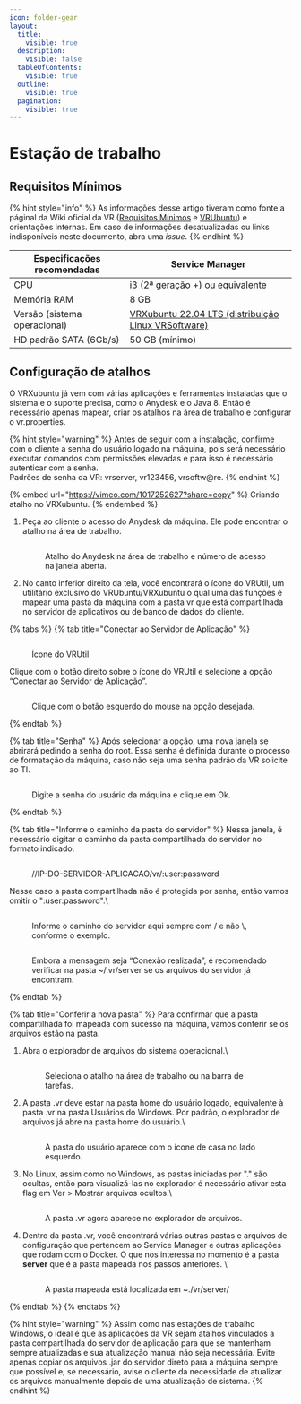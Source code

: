 ```yaml
---
icon: folder-gear
layout:
  title:
    visible: true
  description:
    visible: false
  tableOfContents:
    visible: true
  outline:
    visible: true
  pagination:
    visible: true
---
```


# Estação de trabalho

## Requisitos Mínimos

{% hint style="info" %}
As informações desse artigo tiveram como fonte a páginal da Wiki oficial da VR ([Requisitos Mínimos](https://wiki.vrsoft.com.br/wiki/index.php/Requisitos\_M%C3%ADnimos) e [VRUbuntu](https://wiki.vrsoft.com.br/wiki/index.php/VRUbuntu\_Instalacao)) e orientações internas. Em caso de informações desatualizadas ou links indisponíveis neste documento, abra uma _issue_.
{% endhint %}

| Especificações recomendadas  | Service Manager                                                                                                                                    |
| ---------------------------- | -------------------------------------------------------------------------------------------------------------------------------------------------- |
| CPU                          | i3 (2ª geração +) ou equivalente                                                                                                                   |
| Memória RAM                  | 8 GB                                                                                                                                               |
| Versão (sistema operacional) | [VRXubuntu 22.04 LTS (distribuição Linux VRSoftware)](https://storage.googleapis.com/linux-pdv/gbardini/util/sm/vrxubuntu-22.04-desktop-amd64.iso) |
| HD padrão SATA (6Gb/s)       | 50 GB (mínimo)                                                                                                                                     |

## Configuração de atalhos

O VRXubuntu já vem com várias aplicações e ferramentas instaladas que o sistema e o suporte precisa, como o Anydesk e o Java 8. Então é necessário apenas mapear, criar os atalhos na área de trabalho e configurar o vr.properties.

{% hint style="warning" %}
Antes de seguir com a instalação, confirme com o cliente a senha do usuário logado na máquina, pois será necessário executar comandos com permissões elevadas e para isso é necessário autenticar com a senha.\
Padrões de senha da VR: vrserver, vr123456, vrsoftw@re.
{% endhint %}

{% embed url="https://vimeo.com/1017252627?share=copy" %}
Criando atalho no VRXubuntu.
{% endembed %}

1.  Peça ao cliente o acesso do Anydesk da máquina. Ele pode encontrar o atalho na área de trabalho.

    <figure><img src="../.gitbook/assets/image (29).png" alt=""><figcaption><p>Atalho do Anydesk na área de trabalho e número de acesso na janela aberta.</p></figcaption></figure>
2. No canto inferior direito da tela, você encontrará o ícone do VRUtil, um utilitário exclusivo do VRUbuntu/VRXubuntu o qual uma das funções é mapear uma pasta da máquina com a pasta vr que está compartilhada no servidor de aplicativos ou de banco de dados do cliente.&#x20;

{% tabs %}
{% tab title="Conectar ao Servidor de Aplicação" %}
<figure><img src="../.gitbook/assets/image (31).png" alt=""><figcaption><p>Ícone do VRUtil</p></figcaption></figure>

Clique com o botão direito sobre o ícone do VRUtil e selecione a opção “Conectar ao Servidor de Aplicação”.

<figure><img src="../.gitbook/assets/image (32).png" alt=""><figcaption><p>Clique com o botão esquerdo do mouse na opção desejada.</p></figcaption></figure>
{% endtab %}

{% tab title="Senha" %}
Após selecionar a opção, uma nova janela se abrirará pedindo a senha do root. Essa senha é definida durante o processo de formatação da máquina, caso não seja uma senha padrão da VR solicite ao TI.

<figure><img src="../.gitbook/assets/image (33).png" alt=""><figcaption><p>Digite a senha do usuário da máquina e clique em Ok.</p></figcaption></figure>
{% endtab %}

{% tab title="Informe o caminho da pasta do servidor" %}
Nessa janela, é necessário digitar o caminho da pasta compartilhada do servidor no formato indicado.

<figure><img src="../.gitbook/assets/image (34).png" alt=""><figcaption><p>//IP-DO-SERVIDOR-APLICACAO/vr/:user:password</p></figcaption></figure>

Nesse caso a pasta compartilhada não é protegida por senha, então vamos omitir o ":user:password".\


<figure><img src="../.gitbook/assets/image (35).png" alt=""><figcaption><p>Informe o caminho do servidor aqui sempre com / e não \, conforme o exemplo.</p></figcaption></figure>

<figure><img src="../.gitbook/assets/image (36).png" alt=""><figcaption><p>Embora a mensagem seja “Conexão realizada”, é recomendado verificar na pasta ~/.vr/server se os arquivos do servidor já encontram.</p></figcaption></figure>
{% endtab %}

{% tab title="Conferir a nova pasta" %}
Para confirmar que a pasta compartilhada foi mapeada com sucesso na máquina, vamos conferir se os arquivos estão na pasta.

1.  Abra o explorador de arquivos do sistema operacional.\


    <figure><img src="../.gitbook/assets/image.png" alt=""><figcaption><p>Seleciona o atalho na área de trabalho ou na barra de tarefas.</p></figcaption></figure>
2.  A pasta .vr deve estar na pasta home do usuário logado, equivalente à pasta .vr na pasta Usuários do Windows. Por padrão, o explorador de arquivos já abre na pasta home do usuário.\


    <figure><img src="../.gitbook/assets/image (1).png" alt=""><figcaption><p>A pasta do usuário aparece com o ícone de casa no lado esquerdo.</p></figcaption></figure>
3.  No Linux, assim como no Windows, as pastas iniciadas por "." são ocultas, então para visualizá-las no explorador é necessário ativar esta flag em Ver > Mostrar arquivos ocultos.\


    <figure><img src="../.gitbook/assets/image (2).png" alt=""><figcaption><p>A pasta .vr agora aparece no explorador de arquivos.</p></figcaption></figure>
4.  Dentro da pasta .vr, você encontrará várias outras pastas e arquivos de configuração que pertencem ao Service Manager e outras aplicações que rodam com o Docker. O que nos interessa no momento é a pasta **server** que é a pasta mapeada nos passos anteriores. \


    <figure><img src="../.gitbook/assets/image (3).png" alt=""><figcaption><p>A pasta mapeada está localizada em ~./vr/server/</p></figcaption></figure>
{% endtab %}
{% endtabs %}

{% hint style="warning" %}
Assim como nas estações de trabalho Windows, o ideal é que as aplicações da VR sejam atalhos vinculados a pasta compartilhada do servidor de aplicação para que se mantenham sempre atualizadas e sua atualização manual não seja necessária. Evite apenas copiar os arquivos .jar do servidor direto para a máquina sempre que possível e, se necessário, avise o cliente da necessidade de atualizar os arquivos manualmente depois de uma atualização de sistema.
{% endhint %}
